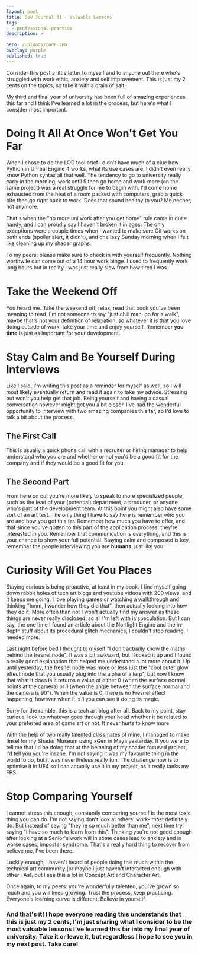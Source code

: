 ```yaml
---
layout: post
title: Dev Journal 01 - Valuable Lessons
tags:
  - professional-practice
description: >
  
hero: /uploads/code.JPG
overlay: purple
published: true
---
```


Consider this post a little letter to myself and to anyone out there who's struggled with work ethic, anxiety and self improvement. This is just my 2 cents on the topics, so take it with a grain of salt. 


My third and final year of university has been full of amazing experiences this far and I think I've learned a lot in the process, but here's what I consider most important.

# Doing It All At Once Won't Get You Far
When I chose to do the LOD tool brief I didn't have much of a clue how Python in Unreal Engine 4 works, what its use cases are, I didn't even really know Python syntax all that well. The tendency to go to university really early in the morning, work until 5 then go home and work more (on the same project) was a real struggle for me to begin with. I'd come home exhausted from the heat of a room packed with computers, grab a quick bite then go right back to work. Does that sound healthy to you? Me neither, not anymore.


That's when the "no more uni work after you get home" rule came in quite handy, and I can proudly say I haven't broken it in ages. The only exceptions were a couple times when I wanted to make sure Git works on both ends (spoiler alert, it didn't), and one lazy Sunday morning when I felt like cleaning up my shader graphs. 


To my peers: please make sure to check in with yourself frequently. Nothing worthwile can come out of a 14 hour work binge. I used to frequently work long hours but in reality I was just really slow from how tired I was.

# Take the Weekend Off
You heard me. Take the weekend off, relax, read that book you've been meaning to read. I'm not someone to say "just chill man, go for a walk", maybe that's not your definition of relaxation, so whatever it is that you love doing outside of work, take your time and enjoy yourself. Remember **you time** is just as important for your development.

# Stay Calm and Be Yourself During Interviews
Like I said, I'm writing this post as a reminder for myself as well, so I will most likely eventually return and read it again to take my advice. Stressing out won't you help get that job. Being yourself and having a casual conversation however might get you a bit closer. I've had the wonderful opportunity to interview with two amazing companies this far, so I'd love to talk a bit about the process.

## The First Call
This is usually a quick phone call with a recruiter or hiring manager to help understand who you are and whether or not you'd be a good fit for the company and if they would be a good fit for you.

## The Second Part
From here on out you're more likely to speak to more specialized people, such as the lead of your (potential) department, a producer, or anyone who's part of the development team. At this point you might also have some sort of an art test. The only thing I have to say here is remember who you are and how you got this far. Remember how much you have to offer, and that since you've gotten to this part of the application process, they're interested in you. Remember that communication is everything, and this is your chance to show your full potential. Staying calm and composed is key, remember the people interviewing you are **humans**, just like you.

# Curiosity Will Get You Places
Staying curious is being proactive, at least in my book. I find myself going down rabbit holes of tech art blogs and youtube videos with 200 views, and it keeps me going. I love playing games or watching a walkthrough and thinking "hmm, I wonder how they did that", then actually looking into how they do it. More often than not I won't actually find my answer as these things are never really disclosed, so all I'm left with is speculation. But I can say, the one time I found an article about the Nortlight Engine and the in-depth stuff about its procedural glitch mechanics, I couldn't stop reading. I needed more.


Last night before bed I thought to myself "I don't actually know the maths behind the fresnel node". It was a bit awkward, but I looked it up and I found a really good explanation that helped me understand a lot more about it. Up until yesterday, the fresnel node was more or less just the "cool outer glow effect node that you usually plug into the alpha of a lerp", but now I know that what it does is it returns a value of either 0 (when the surface normal points at the camera) or 1 (when the angle between the surface normal and the camera is 90°). When the value is 0, there is no Fresnel effect happening, however when it is 1 you can see it doing its magic. 


Sorry for the ramble, this is a tech art blog after all. Back to my point, stay curious, look up whatever goes through your head whether it be related to your preferred area of game art or not. It never hurts to know more.


With the help of two really talented classmates of mine, I managed to make tinsel for my Shader Museum using xGen in Maya yesterday. If you were to tell me that I'd be doing that at the beinning of my shader focused project, I'd tell you you're insane. I'm not saying it was my favourite thing in the world to do, but it was nevertheless really fun. The challenge now is to optimise it in UE4 so I can actually use it in my project, as it really tanks my FPS.

# Stop Comparing Yourself
I cannot stress this enough, constantly comparing yourself is the most toxic thing you can do. I'm not saying don't look at others' work- most definitely do. But instead of saying "they're so much better than me", next time try saying "I have so much to learn from this". Thinking you're not good enough after looking at a Senior's work will in some cases lead to anxiety and in worse cases, imposter syndrome. That's a really hard thing to recover from believe me, I've been there. 


Luckily enough, I haven't heard of people doing this much within the technical art community (or maybe I just haven't interacted enough with other TAs), but I see this a lot in Concept Art and Character Art.


Once again, to my peers: you're wonderfully talented, you've grown so much and you will keep growing. Trust the process, keep practicing. Everyone's learning curve is different. Believe in yourself. 


### And that's it! I hope everyone reading this understands that this is just my 2 cents, I'm just sharing what I consider to be the most valuable lessons I've learned this far into my final year of university. Take it or leave it, but regardless I hope to see you in my next post. Take care!